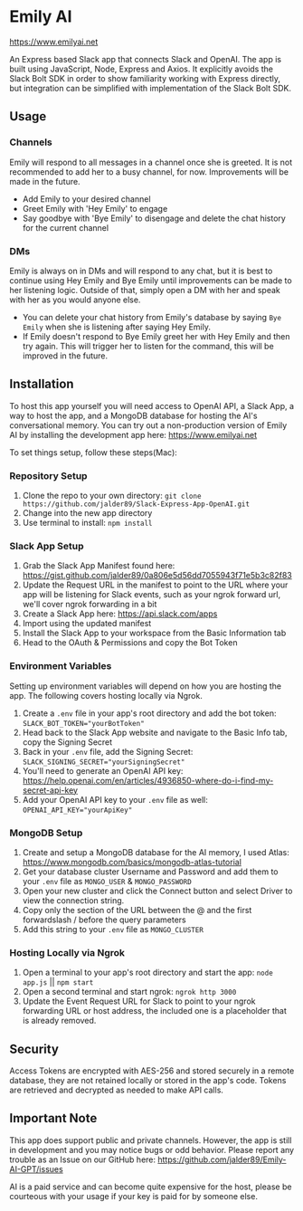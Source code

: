# Emily AI
https://www.emilyai.net

An Express based Slack app that connects Slack and OpenAI. The app is built using JavaScript, Node, Express and Axios. It explicitly avoids the Slack Bolt SDK in order to show familiarity working with Express directly, but integration can be simplified with implementation of the Slack Bolt SDK.

## Usage

### Channels
Emily will respond to all messages in a channel once she is greeted. It is not recommended to add her to a busy channel, for now. Improvements will be made in the future.
- Add Emily to your desired channel
- Greet Emily with 'Hey Emily' to engage
- Say goodbye with 'Bye Emily' to disengage and delete the chat history for the current channel

### DMs
Emily is always on in DMs and will respond to any chat, but it is best to continue using Hey Emily and Bye Emily until improvements can be made to her listening logic. Outside of that, simply open a DM with her and speak with her as you would anyone else. 
- You can delete your chat history from Emily's database by saying `Bye Emily` when she is listening after saying Hey Emily.
- If Emily doesn't respond to Bye Emily greet her with Hey Emily and then try again. This will trigger her to listen for the command, this will be improved in the future.


## Installation

To host this app yourself you will need access to OpenAI API, a Slack App, a way to host the app, and a MongoDB database for hosting the AI's conversational memory. You can try out a non-production version of Emily AI by installing the development app here: https://www.emilyai.net

To set things setup, follow these steps(Mac):

### Repository Setup

1. Clone the repo to your own directory: `git clone https://github.com/jalder89/Slack-Express-App-OpenAI.git`
2. Change into the new app directory
3. Use terminal to install: `npm install`

### Slack App Setup

1. Grab the Slack App Manifest found here: https://gist.github.com/jalder89/0a806e5d56dd7055943f71e5b3c82f83
2. Update the Request URL in the manifest to point to the URL where your app will be listening for Slack events, such as your ngrok forward url, we'll cover ngrok forwarding in a bit
3. Create a Slack App here: https://api.slack.com/apps
4. Import using the updated manifest
5. Install the Slack App to your workspace from the Basic Information tab
6. Head to the OAuth & Permissions and copy the Bot Token

### Environment Variables
Setting up environment variables will depend on how you are hosting the app. The following covers hosting locally via Ngrok.

1. Create a `.env` file in your app's root directory and add the bot token: `SLACK_BOT_TOKEN="yourBotToken"`
2. Head back to the Slack App website and navigate to the Basic Info tab, copy the Signing Secret
3. Back in your `.env` file, add the Signing Secret: `SLACK_SIGNING_SECRET="yourSigningSecret"`
4. You'll need to generate an OpenAI API key: https://help.openai.com/en/articles/4936850-where-do-i-find-my-secret-api-key
5. Add your OpenAI API key to your `.env` file as well: `OPENAI_API_KEY="yourApiKey"`

### MongoDB Setup

1. Create and setup a MongoDB database for the AI memory, I used Atlas: https://www.mongodb.com/basics/mongodb-atlas-tutorial
2. Get your database cluster Username and Password and add them to your `.env` file as `MONGO_USER` & `MONGO_PASSWORD`
3. Open your new cluster and click the Connect button and select Driver to view the connection string.
4. Copy only the section of the URL between the @ and the first forwardslash / before the query parameters
5. Add this string to your `.env` file as `MONGO_CLUSTER`

### Hosting Locally via Ngrok
  
1. Open a terminal to your app's root directory and start the app: `node app.js` || `npm start`
2. Open a second terminal and start ngrok: `ngrok http 3000`
3. Update the Event Request URL for Slack to point to your ngrok forwarding URL or host address, the included one is a placeholder that is already removed.

## Security
Access Tokens are encrypted with AES-256 and stored securely in a remote database, they are not retained locally or stored in the app's code. Tokens are retrieved and decrypted as needed to make API calls.

## Important Note
This app does support public and private channels. However, the app is still in development and you may notice bugs or odd behavior. Please report any trouble as an Issue on our GitHub here: https://github.com/jalder89/Emily-AI-GPT/issues

AI is a paid service and can become quite expensive for the host, please be courteous with your usage if your key is paid for by someone else.
